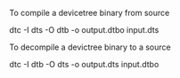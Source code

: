 To compile a devicetree binary from source

  dtc -I dts -O dtb -o output.dtbo input.dts

To decompile a devictree binary to a source

  dtc -I dtb -O dts -o output.dts input.dtbo
